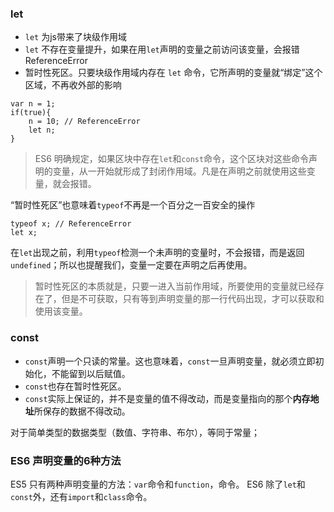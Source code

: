 ### let

+ `let` 为js带来了块级作用域
+ `let` 不存在变量提升，如果在用`let`声明的变量之前访问该变量，会报错 ReferenceError
+ 暂时性死区。只要块级作用域内存在 `let` 命令，它所声明的变量就“绑定”这个区域，不再收外部的影响

```
var n = 1;
if(true){
    n = 10; // ReferenceError
    let n;
}
```

> ES6 明确规定，如果区块中存在`let`和`const`命令，这个区块对这些命令声明的变量，从一开始就形成了封闭作用域。凡是在声明之前就使用这些变量，就会报错。

“暂时性死区”也意味着`typeof`不再是一个百分之一百安全的操作
```
typeof x; // ReferenceError
let x;
```
在`let`出现之前，利用`typeof`检测一个未声明的变量时，不会报错，而是返回`undefined`；所以也提醒我们，变量一定要在声明之后再使用。

> 暂时性死区的本质就是，只要一进入当前作用域，所要使用的变量就已经存在了，但是不可获取，只有等到声明变量的那一行代码出现，才可以获取和使用该变量。


### const

+ `const`声明一个只读的常量。这也意味着，`const`一旦声明变量，就必须立即初始化，不能留到以后赋值。
+ `const`也存在暂时性死区。
+ `const`实际上保证的，并不是变量的值不得改动，而是变量指向的那个**内存地址**所保存的数据不得改动。

对于简单类型的数据类型（数值、字符串、布尔），等同于常量；

### ES6 声明变量的6种方法

ES5 只有两种声明变量的方法：`var`命令和`function`，命令。
ES6 除了`let`和`const`外，还有`import`和`class`命令。
